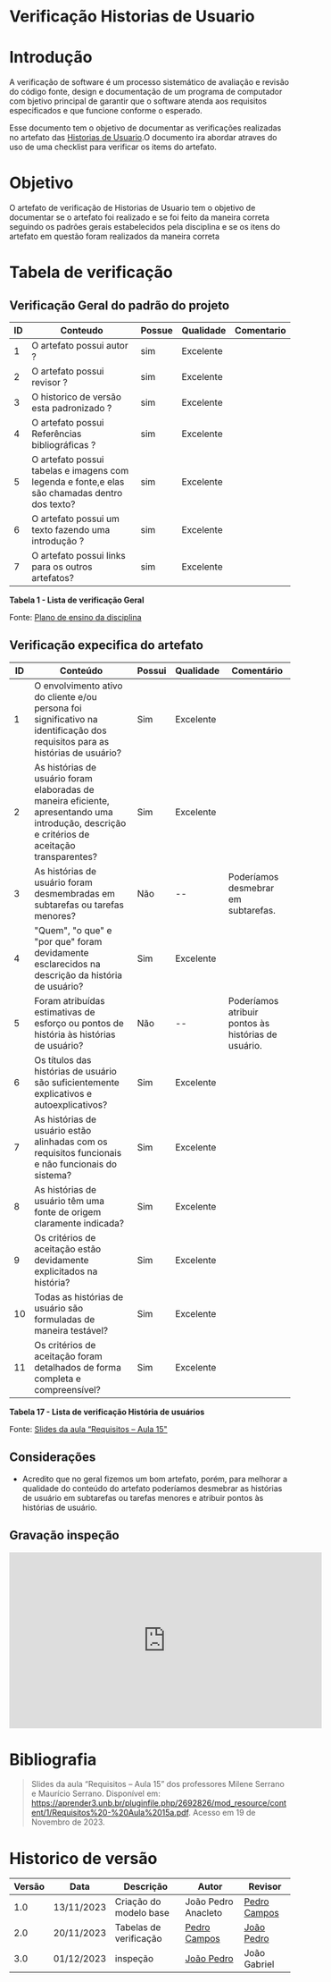 # Verificação Historias de Usuario

# Introdução

A verificação de software é um processo sistemático de avaliação e revisão do código fonte, design e documentação de um programa de computador com bjetivo principal de garantir que o software atenda aos requisitos especificados e que funcione conforme o esperado. 

Esse documento tem o objetivo de documentar as verificações realizadas no artefato das [Historias de Usuario](https://requisitos-de-software.github.io/2023.2-DETRAN/4_modelagem_agil/historias_de_usuarios/).O documento ira abordar atraves do uso de uma checklist para verificar os items do artefato.

# Objetivo

O artefato de verificação de Historias de Usuario tem o objetivo de documentar se o artefato foi realizado e se foi feito da maneira correta seguindo os padrões gerais estabelecidos pela disciplina e se os itens do artefato em questão foram realizados da maneira correta

# Tabela de verificação

## Verificação Geral do padrão do projeto

| ID  | Conteudo                                                                                      | Possue | Qualidade | Comentario |
| --- | --------------------------------------------------------------------------------------------- | ------ | --------- | ---------- |
| 1   | O artefato possui autor ?                                                                     | sim    | Excelente |            |
| 2   | O artefato possui revisor ?                                                                   | sim    | Excelente |            |
| 3   | O historico de versão esta padronizado ?                                                      | sim    | Excelente |            |
| 4   | O artefato possui Referências bibliográficas ?                                                | sim    | Excelente |            |
| 5   | O artefato possui tabelas e imagens com legenda e fonte,e elas são chamadas dentro dos texto? | sim    | Excelente |            |
| 6   | O artefato possui um texto fazendo uma introdução ?                                           | sim    | Excelente |            |
| 7   | O artefato possui links para os outros artefatos?                                             | sim    | Excelente |            |

**Tabela 1 - Lista de verificação Geral**

Fonte: [Plano de ensino da disciplina](https://aprender3.unb.br/pluginfile.php/2692699/mod_resource/content/34/Plano_de_Ensino%20RE%20022023%20Turma%202.pdf)

## Verificação expecifica do artefato

| ID  | Conteúdo                                                                              | Possui | Qualidade | Comentário                                                                        |
| --- | -------------------------------------------------------------------------------------- | ------ | --------- | ---------------------------------------------------------------------------------- |
| 1   | O envolvimento ativo do cliente e/ou persona foi significativo na identificação dos requisitos para as histórias de usuário? |    Sim    |      Excelente     |            |
| 2   | As histórias de usuário foram elaboradas de maneira eficiente, apresentando uma introdução, descrição e critérios de aceitação transparentes? |    Sim    |      Excelente     |            |
| 3   | As histórias de usuário foram desmembradas em subtarefas ou tarefas menores? | Não  | -- | Poderíamos desmebrar em subtarefas. |
| 4   | "Quem", "o que" e "por que" foram devidamente esclarecidos na descrição da história de usuário?               |    Sim    |      Excelente     |            |
| 5   | Foram atribuídas estimativas de esforço ou pontos de história às histórias de usuário? | Não  | -- | Poderíamos atribuir pontos às histórias de usuário. |
| 6   | Os títulos das histórias de usuário são suficientemente explicativos e autoexplicativos?                            |    Sim    |      Excelente     |            |
| 7   | As histórias de usuário estão alinhadas com os requisitos funcionais e não funcionais do sistema? |    Sim    |      Excelente     |            |
| 8   | As histórias de usuário têm uma fonte de origem claramente indicada? |    Sim    |      Excelente     |            |
| 9   | Os critérios de aceitação estão devidamente explicitados na história?                                             |    Sim    |      Excelente     |            |
| 10   | Todas as histórias de usuário são formuladas de maneira testável?                                     |    Sim    |      Excelente     |            |
| 11   | Os critérios de aceitação foram detalhados de forma completa e compreensível?                              |    Sim    |      Excelente     |            |

**Tabela 17 - Lista de verificação História de usuários**

Fonte: [Slides da aula “Requisitos – Aula 15"](https://aprender3.unb.br/pluginfile.php/2692826/mod_resource/content/1/Requisitos%20-%20Aula%2015a.pdf)

## Considerações

- Acredito que no geral fizemos um bom artefato, porém, para melhorar a qualidade do conteúdo do artefato poderíamos desmebrar as histórias de usuário em subtarefas ou tarefas menores e atribuir pontos às histórias de usuário.

## Gravação inspeção

<iframe width="560" height="315" src="https://www.youtube.com/embed/EbHAG89Ni6M?si=fw0YkUrUwk7S81rK" title="YouTube video player" frameborder="0" allow="accelerometer; autoplay; clipboard-write; encrypted-media; gyroscope; picture-in-picture; web-share" allowfullscreen></iframe>

# Bibliografia

> Slides da aula “Requisitos – Aula 15” dos professores Milene Serrano e Maurício Serrano. Disponível em: https://aprender3.unb.br/pluginfile.php/2692826/mod_resource/content/1/Requisitos%20-%20Aula%2015a.pdf. Acesso em 19 de Novembro de 2023.

# Historico de versão

| Versão | Data       | Descrição | Autor               |             Revisor |
|--------|------------|-----------|---------------------|---------------------|
| 1.0    | 13/11/2023 | Criação do modelo base          | João Pedro Anacleto |    [Pedro Campos](https://github.com/pedrocampos0)      |
| 2.0    | 20/11/2023 | Tabelas de verificação         |        [Pedro Campos](https://github.com/pedrocampos0)   |   [João Pedro](https://github.com/jpanacleto2)       |
| 3.0    | 01/12/2023 | inspeção        |         [João Pedro](https://github.com/jpanacleto2)  |  João Gabriel       |